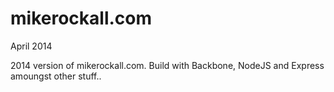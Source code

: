mikerockall.com
===============

April 2014

2014 version of mikerockall.com.
Build with Backbone, NodeJS and Express amoungst other stuff..